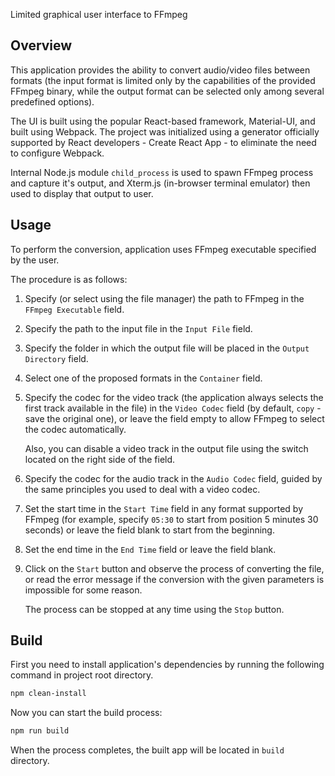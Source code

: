 Limited graphical user interface to FFmpeg

## Overview

This application provides the ability to convert audio/video files between
formats (the input format is limited only by the capabilities of the provided
FFmpeg binary, while the output format can be selected only among several
predefined options).

The UI is built using the popular React-based framework, Material-UI, and built
using Webpack. The project was initialized using a generator officially supported
by React developers - Create React App - to eliminate the need to configure Webpack.

Internal Node.js module `child_process` is used to spawn FFmpeg process and
capture it's output, and Xterm.js (in-browser terminal emulator) then used to
display that output to user.

## Usage

To perform the conversion, application uses FFmpeg executable specified by the user.

The procedure is as follows:
1. Specify (or select using the file manager) the path to FFmpeg in the `FFmpeg
   Executable` field.
2. Specify the path to the input file in the `Input File` field.
3. Specify the folder in which the output file will be placed in the `Output
   Directory` field.
4. Select one of the proposed formats in the `Container` field.
5. Specify the codec for the video track (the application always selects the first
   track available in the file) in the `Video Codec` field (by default, `copy` -
   save the original one), or leave the field empty to allow FFmpeg to select the
   codec automatically.
   
   Also, you can disable a video track in the output file using the switch located
   on the right side of the field.
6. Specify the codec for the audio track in the `Audio Codec` field, guided by
   the same principles you used to deal with a video codec.
7. Set the start time in the `Start Time` field in any format supported by FFmpeg
   (for example, specify `05:30` to start from position 5 minutes 30 seconds) or
   leave the field blank to start from the beginning.
8. Set the end time in the `End Time` field or leave the field blank.
9. Click on the `Start` button and observe the process of converting the file,
   or read the error message if the conversion with the given parameters is
   impossible for some reason.
   
   The process can be stopped at any time using the `Stop` button.

## Build

First you need to install application's dependencies by running the following
command in project root directory.

```bash
npm clean-install
```

Now you can start the build process:

```bash
npm run build
```

When the process completes, the built app will be located in `build` directory.